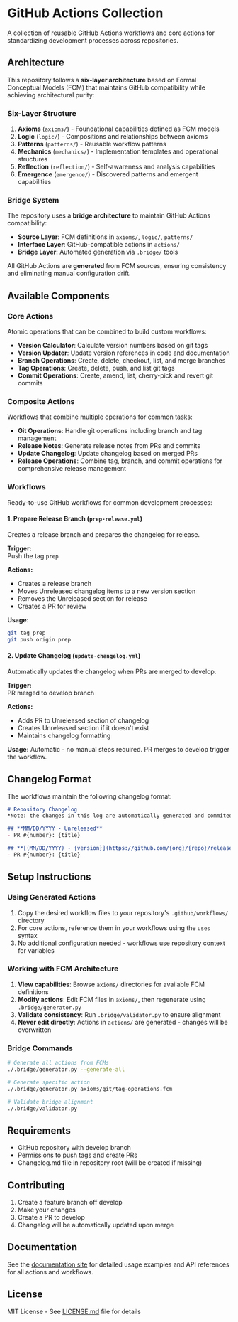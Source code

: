 # GitHub Actions Collection

A collection of reusable GitHub Actions workflows and core actions for standardizing development processes across repositories.

## Architecture

This repository follows a **six-layer architecture** based on Formal Conceptual Models (FCM) that maintains GitHub compatibility while achieving architectural purity:

### Six-Layer Structure

1. **Axioms** (`axioms/`) - Foundational capabilities defined as FCM models
2. **Logic** (`logic/`) - Compositions and relationships between axioms  
3. **Patterns** (`patterns/`) - Reusable workflow patterns
4. **Mechanics** (`mechanics/`) - Implementation templates and operational structures
5. **Reflection** (`reflection/`) - Self-awareness and analysis capabilities
6. **Emergence** (`emergence/`) - Discovered patterns and emergent capabilities

### Bridge System

The repository uses a **bridge architecture** to maintain GitHub Actions compatibility:

- **Source Layer**: FCM definitions in `axioms/`, `logic/`, `patterns/`
- **Interface Layer**: GitHub-compatible actions in `actions/`
- **Bridge Layer**: Automated generation via `.bridge/` tools

All GitHub Actions are **generated** from FCM sources, ensuring consistency and eliminating manual configuration drift.

## Available Components

### Core Actions

Atomic operations that can be combined to build custom workflows:

- **Version Calculator**: Calculate version numbers based on git tags
- **Version Updater**: Update version references in code and documentation
- **Branch Operations**: Create, delete, checkout, list, and merge branches
- **Tag Operations**: Create, delete, push, and list git tags
- **Commit Operations**: Create, amend, list, cherry-pick and revert git commits

### Composite Actions

Workflows that combine multiple operations for common tasks:

- **Git Operations**: Handle git operations including branch and tag management
- **Release Notes**: Generate release notes from PRs and commits
- **Update Changelog**: Update changelog based on merged PRs
- **Release Operations**: Combine tag, branch, and commit operations for comprehensive release management

### Workflows

Ready-to-use GitHub workflows for common development processes:

#### 1. Prepare Release Branch (`prep-release.yml`)

Creates a release branch and prepares the changelog for release.

**Trigger:**  
Push the tag `prep`

**Actions:**

- Creates a release branch
- Moves Unreleased changelog items to a new version section
- Removes the Unreleased section for release
- Creates a PR for review

**Usage:**

```bash
git tag prep
git push origin prep
```

#### 2. Update Changelog (`update-changelog.yml`)

Automatically updates the changelog when PRs are merged to develop.

**Trigger:**  
PR merged to develop branch

**Actions:**

- Adds PR to Unreleased section of changelog
- Creates Unreleased section if it doesn't exist
- Maintains changelog formatting

**Usage:**
Automatic - no manual steps required. PR merges to develop trigger the workflow.

## Changelog Format

The workflows maintain the following changelog format:

```markdown
# Repository Changelog
*Note: the changes in this log are automatically generated and commited via github actions, modify only if you know what you are doing!*

## **MM/DD/YYYY - Unreleased**
- PR #{number}: {title}

## **[(MM/DD/YYYY) - {version}](https://github.com/{org}/{repo}/releases/tag/{version})**
- PR #{number}: {title}
```

## Setup Instructions

### Using Generated Actions

1. Copy the desired workflow files to your repository's `.github/workflows/` directory
2. For core actions, reference them in your workflows using the `uses` syntax
3. No additional configuration needed - workflows use repository context for variables

### Working with FCM Architecture

1. **View capabilities**: Browse `axioms/` directories for available FCM definitions
2. **Modify actions**: Edit FCM files in `axioms/`, then regenerate using `.bridge/generator.py`
3. **Validate consistency**: Run `.bridge/validator.py` to ensure alignment
4. **Never edit directly**: Actions in `actions/` are generated - changes will be overwritten

### Bridge Commands

```bash
# Generate all actions from FCMs
./.bridge/generator.py --generate-all

# Generate specific action
./.bridge/generator.py axioms/git/tag-operations.fcm

# Validate bridge alignment
./.bridge/validator.py
```

## Requirements

- GitHub repository with develop branch
- Permissions to push tags and create PRs
- Changelog.md file in repository root (will be created if missing)

## Contributing

1. Create a feature branch off develop
2. Make your changes
3. Create a PR to develop
4. Changelog will be automatically updated upon merge

## Documentation

See the [documentation site](https://deepworks-net.github.io/github.toolkit/) for detailed usage examples and API references for all actions and workflows.

## License

MIT License - See [LICENSE.md](https://github.com/deepworks-net/github.actions/blob/main/LICENSE.md) file for details